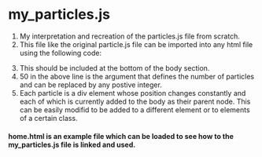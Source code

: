 # my_particles.js
1. My interpretation and recreation of the particles.js file from scratch. 
2. This file like the original particle.js file can be imported into any html file using the following code:
> <script type="text/javascript"> creat_particles(50) </script> 
3. This should be included at the bottom of the body section.
4. 50 in the above line is the argument that defines the number of particles and can be replaced by any postive integer. 
5. Each particle is a div element whose position changes constantly and each of which is currently added to the body as their parent node. This can be easily modifid to be added to a different element or to elements of a certain class. 

#### home.html is an example file which can be loaded to see how to the my_particles.js file is linked and used. 
